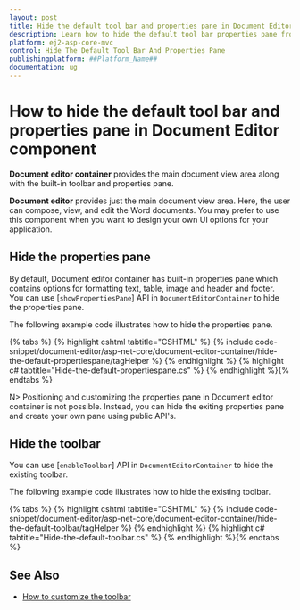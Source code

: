 ```yaml
---
layout: post
title: Hide the default tool bar and properties pane in Document Editor Component
description: Learn how to hide the default tool bar properties pane from the Syncfusion Document Editor Component
platform: ej2-asp-core-mvc
control: Hide The Default Tool Bar And Properties Pane
publishingplatform: ##Platform_Name##
documentation: ug
---
```


# How to hide the default tool bar and properties pane in Document Editor component

**Document editor container** provides the main document view area along with the built-in toolbar and properties pane.

**Document editor** provides just the main document view area. Here, the user can compose, view, and edit the Word documents. You may prefer to use this component when you want to design your own UI options for your application.

## Hide the properties pane

By default, Document editor container has built-in properties pane which contains options for formatting text, table, image and header and footer. You can use [`showPropertiesPane`] API in `DocumentEditorContainer` to hide the properties pane.

The following example code illustrates how to hide the properties pane.


{% tabs %}
{% highlight cshtml tabtitle="CSHTML" %}
{% include code-snippet/document-editor/asp-net-core/document-editor-container/hide-the-default-propertiespane/tagHelper %}
{% endhighlight %}
{% highlight c# tabtitle="Hide-the-default-propertiespane.cs" %}
{% endhighlight %}{% endtabs %}


N> Positioning and customizing the properties pane in Document editor container is not possible. Instead, you can hide the exiting properties pane and create your own pane using public API's.

## Hide the toolbar

You can use [`enableToolbar`] API in `DocumentEditorContainer` to hide the existing toolbar.

The following example code illustrates how to hide the existing toolbar.


{% tabs %}
{% highlight cshtml tabtitle="CSHTML" %}
{% include code-snippet/document-editor/asp-net-core/document-editor-container/hide-the-default-toolbar/tagHelper %}
{% endhighlight %}
{% highlight c# tabtitle="Hide-the-default-toolbar.cs" %}
{% endhighlight %}{% endtabs %}


## See Also

* [How to customize the toolbar](../../asp-net-core/how-to/customize-tool-bar)